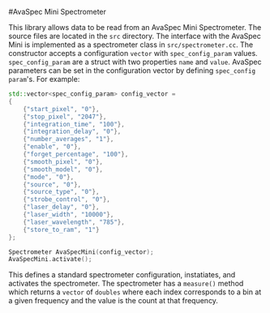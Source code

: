 #AvaSpec Mini Spectrometer

This library allows data to be read from an AvaSpec Mini Spectrometer.
The source files are located in the ```src``` directory. 
The interface with the AvaSpec Mini is implemented as a spectrometer class 
in ```src/spectrometer.cc```.
The constructor accepts a configuration ```vector``` with 
```spec_config_param``` values. ```spec_config_param``` are a struct with two
properties ```name``` and ```value```. AvaSpec parameters can be set in the
configuration vector by defining ```spec_config param```'s. For example:
```C++
std::vector<spec_config_param> config_vector =
{
    {"start_pixel", "0"},
    {"stop_pixel", "2047"},
    {"integration_time", "100"},
    {"integration_delay", "0"},
    {"number_averages", "1"},
    {"enable", "0"},
    {"forget_percentage", "100"},
    {"smooth_pixel", "0"},
    {"smooth_model", "0"},
    {"mode", "0"},
    {"source", "0"},
    {"source_type", "0"},
    {"strobe_control", "0"},
    {"laser_delay", "0"},
    {"laser_width", "10000"},
    {"laser_wavelength", "785"},
    {"store_to_ram", "1"}
};

Spectrometer AvaSpecMini(config_vector);
AvaSpecMini.activate();
```
This defines a standard spectrometer configuration, instatiates, and activates
the spectrometer. The spectrometer has a ```measure()``` method which returns
a ```vector``` of ```doubles``` where each index corresponds to a bin at a 
given frequency and the value is the count at that frequency.
